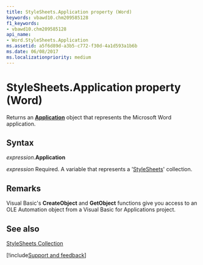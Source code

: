 ```yaml
---
title: StyleSheets.Application property (Word)
keywords: vbawd10.chm209585128
f1_keywords:
- vbawd10.chm209585128
api_name:
- Word.StyleSheets.Application
ms.assetid: a5f6d89d-a3b5-c772-f30d-4a1d593a1b6b
ms.date: 06/08/2017
ms.localizationpriority: medium
---
```



# StyleSheets.Application property (Word)

Returns an **[Application](Word.Application.md)** object that represents the Microsoft Word application.


## Syntax

_expression_.**Application**

_expression_ Required. A variable that represents a '[StyleSheets](Word.StyleSheets.md)' collection.


## Remarks

Visual Basic's **CreateObject** and **GetObject** functions give you access to an OLE Automation object from a Visual Basic for Applications project.


## See also


[StyleSheets Collection](Word.StyleSheets.md)

[!include[Support and feedback](~/includes/feedback-boilerplate.md)]
